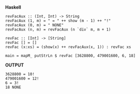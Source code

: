 **Haskell**

    revFacAux :: (Int, Int) -> String
    revFacAux (1, m) = " = " ++ show (m - 1) ++ "!"
    revFacAux (0, m) = " NONE"
    revFacAux (n, m) = revFacAux (n `div` m, m + 1)

    revFac :: [Int] -> [String]
    revFac [] = []
    revFac (x:xs) = (show(x) ++ revFacAux(x, 1)) : revFac xs

    main = mapM_ putStrLn $ revFac [3628800, 479001600, 6, 18]

**OUTPUT**

    3628800 = 10!
    479001600 = 12!
    6 = 3!
    18 NONE
